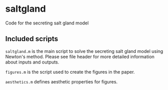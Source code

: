 # saltgland
Code for the secreting salt gland model

## Included scripts
`saltgland.m` is the main script to solve the secreting salt gland model using Newton's method. Please see file header for more detailed information about inputs and outputs.

`figures.m` is the script used to create the figures in the paper.

`aesthetics.m` defines aesthetic properties for figures.
